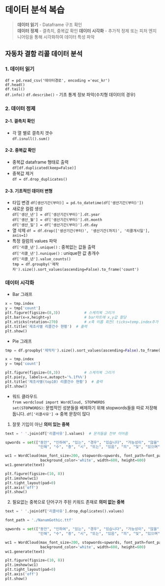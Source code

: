 # 데이터 분석 복습
> **데이터 읽기** - Dataframe 구조 확인  
> **데이터 정제** - 결측치, 중복값 확인
> **데이터 시각화** - 추가적 정제 또는 피처 엔지니어링을 통해 시각화하여 데이터 특성 파악

## 자동차 결함 리콜 데이터 분석
### 1. 데이터 읽기
`df = pd.read_csv('데이터경로', encoding ='euc_kr')`  
`df.head()`  
`df.tail()`  
`df.info()`
`df.describe()`  - 기초 통계 정보 파악(수치형 데이터의 경우)

### 2. 데이터 정제
#### 2-1. 결측치 확인
- 각 열 별로 결측치 갯수  
`df.isnull().sum()`
#### 2-2. 중복값 확인
- 중복값 dataframe 형태로 출력  
`df[df.duplicated(keep=False)]`  
- 중복값 제거  
`df = df.drop_duplicates()`
#### 2-3. 기초적인 데이터 변형
- 타입 변경
`df[생산기간(부터)] = pd.to_datetime(df['생산기간(부터)'])`  
- 새로운 컬럼 생성  
`df['생산_년'] = df['생산기간(부터)'].dt.year`  
`df['생산_월'] = df['생산기간(부터)'].dt.month`  
`df['생산_일'] = df['생산기간(부터)'].dt.day`  
- 열 삭제
`df = df.drop(['생산기간(부터)', '생산기간(까지)', '리콜개시일'], axis=1)`
- 특정 컬럼의 values 파악  
`df['리콜_년'].unique()` : 중복없는 값들 출력  
`df['리콜_년'].nunique()` : unique한 값 총개수  
`df['리콜_년'].value_counts()`  
`tmp = df.groupby('제작자').size().sort_values(ascending=False).to_frame('count')`

### 데이터 시각화
- Bar 그래프
```python
x = tmp.index
y = tmp['count']
plt.figure(figsize=(8,3))           # 스케치북 그리거
plt.bar(x=x,height=y)               # bar차트에 x,y값 할당
plt.xticks(rotation=270)            # x축 이름 회전( ticks=temp.index추가 가능)
plt.title('제조사별 리콜건수 현황')  # 출력
plt.show()
```
- Pie 그래프
```python
tmp = df.groupby('제작자').size().sort_values(ascending=False).to_frame('count').head(10)

x = tmp.index
y = tmp['count']

plt.figure(figsize=(8,3))           # 스케치북 그리거
plt.pie(y, labels=x,autopct='%.1f%%')
plt.title('제조사별(top10) 리콜건수 현황')  # 출력
plt.show()
```
- 워드 클라우드  
`from wordcloud import WordCloud, STOPWORDS`    
`set(STOPWORDS)`: 문법적인 성분들을 배제하기 위해 stopwords들을 따로 저장해둡니다.
`df['리콜사유']` -> 중복 문장이 많다
1. 잘못 기입이 아닌 **의미 있는 중복**
```python
text = ' '.join(df['리콜사유'].values)  # 문자들을 전부 이어줌

spwords = set(["동안", "인하여", "있는", "경우", "있습니다", "가능성이", "않을", "차량의", "가", "에", "될", "이",
               "인해", "수", "중", "시", "또는", "있음", "의", "및", "있으며", "발생할", "이로", "오류로", "해당"]) # 데이터가 우리말이기 때문

wc1 = WordCloud(max_font_size=200, stopwords=spwords, font_path=font_path,
                background_color='white', width=600, height=600)
wc1.generate(text)

plt.figure(figsize=(10, 8))
plt.imshow(wc1)
plt.tight_layout(pad=0)
plt.axis('off')
plt.show()
```
2. 필요없는 중복으로 단어구가 주된 키워드 존재로 **의미 없는 중복**
```python
text = ' '.join(df['리콜사유'].drop_duplicates().values)

font_path = './NanumGothic.ttf'

spwords = set(["동안", "인하여", "있는", "경우", "있습니다", "가능성이", "않을", "차량의", "가", "에", "될", "이",
               "인해", "수", "중", "시", "또는", "있음", "의", "및", "있으며", "발생할", "이로", "오류로", "해당"])

wc1 = WordCloud(max_font_size=200, stopwords=spwords, font_path=font_path,
                background_color='white', width=600, height=600)
wc1.generate(text)

plt.figure(figsize=(10, 8))
plt.imshow(wc1)
plt.tight_layout(pad=0)
plt.axis('off')
plt.show()
```